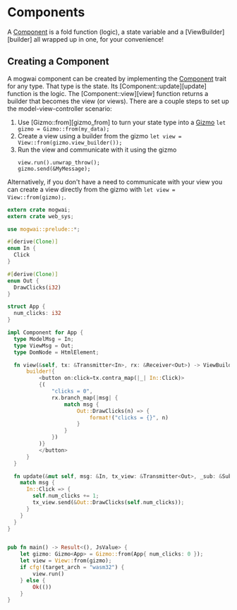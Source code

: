 # Components
A [Component][component] is a fold function (logic), a state variable and a [ViewBuilder][builder]
all wrapped up in one, for your convenience!

## Creating a Component
A mogwai component can be created by implementing the [Component][component]
trait for any type. That type is the state. Its [Component::update][update] function
is the logic. The [Component::view][view] function returns a builder that becomes the view
(or views). There are a couple steps to set up the model-view-controller scenario:

  1. Use [Gizmo::from][gizmo_from] to turn your state type into a [Gizmo][gizmo]
     `let gizmo = Gizmo::from(my_data);`
  2. Create a view using a builder from the gizmo
     `let view = View::from(gizmo.view_builder());`
  3. Run the view and communicate with it using the gizmo
     ```rust,ignore
     view.run().unwrap_throw();
     gizmo.send(&MyMessage);
     ```

Alternatively, if you don't have a need to communicate with your view you can create a view
directly from the gizmo with `let view = View::from(gizmo);`.

```rust
extern crate mogwai;
extern crate web_sys;

use mogwai::prelude::*;

#[derive(Clone)]
enum In {
  Click
}

#[derive(Clone)]
enum Out {
  DrawClicks(i32)
}

struct App {
  num_clicks: i32
}

impl Component for App {
  type ModelMsg = In;
  type ViewMsg = Out;
  type DomNode = HtmlElement;

  fn view(&self, tx: &Transmitter<In>, rx: &Receiver<Out>) -> ViewBuilder<HtmlElement> {
      builder!{
          <button on:click=tx.contra_map(|_| In::Click)>
          {(
              "clicks = 0",
              rx.branch_map(|msg| {
                  match msg {
                      Out::DrawClicks(n) => {
                          format!("clicks = {}", n)
                      }
                  }
              })
          )}
          </button>
      }
  }

  fn update(&mut self, msg: &In, tx_view: &Transmitter<Out>, _sub: &Subscriber<In>) {
    match msg {
      In::Click => {
        self.num_clicks += 1;
        tx_view.send(&Out::DrawClicks(self.num_clicks));
      }
    }
  }
}


pub fn main() -> Result<(), JsValue> {
    let gizmo: Gizmo<App> = Gizmo::from(App{ num_clicks: 0 });
    let view = View::from(gizmo);
    if cfg!(target_arch = "wasm32") {
        view.run()
    } else {
        Ok(())
    }
}
```

[component]:_
[gizmo_component]:_
[gizmo]:_
